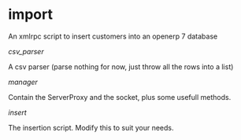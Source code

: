 import
======

An xmlrpc script to insert customers into an openerp 7 database

*csv_parser*

A csv parser (parse nothing for now, just throw all the rows into a list)

*manager*

Contain the ServerProxy and the socket, plus some usefull methods.

*insert*

The insertion script. Modify this to suit your needs.

